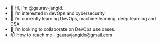 - 👋 Hi, I’m @gaurav-jangid.      
- 👀 I’m interested in devOps and cybersecurity.
- 🌱 I’m currently learning DevOps, machine learning, deep learning and DSA.
- 💞️ I’m looking to collaborate on DevOps use cases.
- 📫 How to reach me - gauravjangidx@gmail.com

<!---
gaurav-jangid/gaurav-jangid is a ✨ special ✨ repository because its `README.md` (this file) appears on your GitHub profile.
You can click the Preview link to take a look at your changes.
--->
